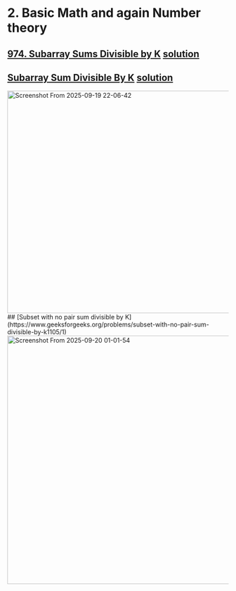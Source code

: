 # 2. Basic Math and again Number theory
## [974. Subarray Sums Divisible by K](https://leetcode.com/problems/subarray-sums-divisible-by-k/description/) [solution](https://www.youtube.com/watch?v=bcXy-T4Sc3E)
## [Subarray Sum Divisible By K](https://www.geeksforgeeks.org/problems/sub-array-sum-divisible-by-k2617/1) [solution](https://www.youtube.com/watch?v=hviDtcBVpho)
<img width="940" height="506" alt="Screenshot From 2025-09-19 22-06-42" src="https://github.com/user-attachments/assets/0d229ad8-fb7f-4ae4-bf14-1b4734c95305" />
## [Subset with no pair sum divisible by K](https://www.geeksforgeeks.org/problems/subset-with-no-pair-sum-divisible-by-k1105/1)
<img width="1294" height="565" alt="Screenshot From 2025-09-20 01-01-54" src="https://github.com/user-attachments/assets/e98da876-1d1a-4b9c-9eeb-aa978f5eec3d" />

